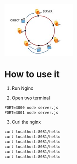 ![](https://github.com/YYSU/system-expert-system-design/blob/main/11.%20Hashing/Consistent_hashing.jpg?raw=true)

# How to use it
1. Run Nginx 

2. Open two terminal
```
PORT=3000 node server.js
PORT=3001 node server.js
```

3. Curl the nginx 
```
curl localhost:8081/hello
curl localhost:8081/hello
curl localhost:8081/hello
curl localhost:8081/hello
curl localhost:8081/hello
curl localhost:8081/hello
```



